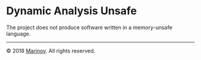 # Dynamic Analysis Unsafe

The project does not produce software written in a memory-unsafe language.

***

© 2018 [Marinov](http://marinov.link "Marinov"). All rights reserved.
